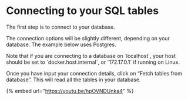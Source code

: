 # Connecting to your SQL tables

The first step is to connect to your database.  


The connection options will be slightly different, depending on your database. The example below uses Postgres.   


Note that if you are connecting to a database on \`localhost\`, your host should be set to \`docker.host.internal\`, or \`172.17.0.1\` if running on Linux.  


Once you have input your connection details, click on “Fetch tables from database”. This will read all the tables in your database.  


{% embed url="https://youtu.be/hpOVNDUnka4" %}



  


